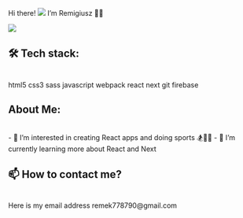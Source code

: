 Hi there! ![](https://user-images.githubusercontent.com/42378118/110234147-e3259600-7f4e-11eb-95be-0c4047144dea.gif)
I’m Remigiusz 👨‍🎨

![](https://tenor.com/view/code-coding-programming-computer-science-programming-language-gif-16596559.gif)
<br/>

## 🛠️ Tech stack:
<br/>
html5 css3 sass javascript webpack react next git firebase

## About Me:
<br/>
- 👀 I’m interested in creating React apps and doing sports 🏂🤸‍♂️
- 🌱 I’m currently learning more about React and Next

## 📫 How to contact me?
<br/>
Here is my email address remek778790@gmail.com 
